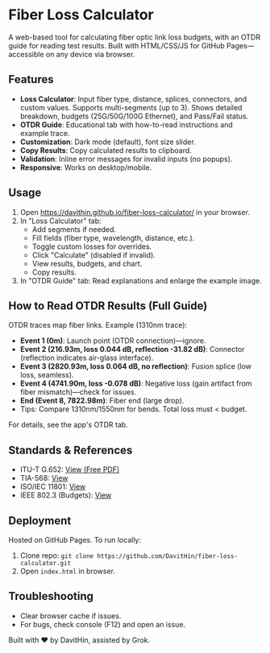# Fiber Loss Calculator

A web-based tool for calculating fiber optic link loss budgets, with an OTDR guide for reading test results. Built with HTML/CSS/JS for GitHub Pages—accessible on any device via browser.

## Features
- **Loss Calculator**: Input fiber type, distance, splices, connectors, and custom values. Supports multi-segments (up to 3). Shows detailed breakdown, budgets (25G/50G/100G Ethernet), and Pass/Fail status.
- **OTDR Guide**: Educational tab with how-to-read instructions and example trace.
- **Customization**: Dark mode (default), font size slider.
- **Copy Results**: Copy calculated results to clipboard.
- **Validation**: Inline error messages for invalid inputs (no popups).
- **Responsive**: Works on desktop/mobile.

## Usage
1. Open https://davithin.github.io/fiber-loss-calculator/ in your browser.
2. In "Loss Calculator" tab:
   - Add segments if needed.
   - Fill fields (fiber type, wavelength, distance, etc.).
   - Toggle custom losses for overrides.
   - Click "Calculate" (disabled if invalid).
   - View results, budgets, and chart.
   - Copy results.
3. In "OTDR Guide" tab: Read explanations and enlarge the example image.

## How to Read OTDR Results (Full Guide)
OTDR traces map fiber links. Example (1310nm trace):
- **Event 1 (0m)**: Launch point (OTDR connection)—ignore.
- **Event 2 (216.93m, loss 0.044 dB, reflection -31.82 dB)**: Connector (reflection indicates air-glass interface).
- **Event 3 (2820.93m, loss 0.064 dB, no reflection)**: Fusion splice (low loss, seamless).
- **Event 4 (4741.90m, loss -0.078 dB)**: Negative loss (gain artifact from fiber mismatch)—check for issues.
- **End (Event 8, 7822.98m)**: Fiber end (large drop).
- Tips: Compare 1310nm/1550nm for bends. Total loss must < budget.

For details, see the app's OTDR tab.

## Standards & References
- ITU-T G.652: [View (Free PDF)](https://www.itu.int/rec/T-REC-G.652-201611-I/en)
- TIA-568: [View](https://global.ihs.com/standards/tia/tia-568?search=true)
- ISO/IEC 11801: [View](https://www.iso.org/standard/76114.html)
- IEEE 802.3 (Budgets): [View](https://standards.ieee.org/ieee/802.3/6943/)

## Deployment
Hosted on GitHub Pages. To run locally:
1. Clone repo: `git clone https://github.com/DavitHin/fiber-loss-calculator.git`
2. Open `index.html` in browser.

## Troubleshooting
- Clear browser cache if issues.
- For bugs, check console (F12) and open an issue.

Built with ❤️ by DavitHin, assisted by Grok.
